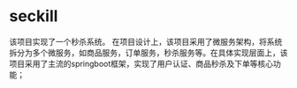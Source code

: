 # seckill
  该项目实现了一个秒杀系统。
	在项目设计上，该项目采用了微服务架构，将系统拆分为多个微服务，如商品服务，订单服务，秒杀服务等。在具体实现层面上，该项目采用了主流的springboot框架，实现了用户认证、商品秒杀及下单等核心功能；

